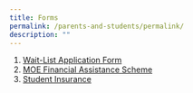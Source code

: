 ```yaml
---
title: Forms
permalink: /parents-and-students/permalink/
description: ""
---
```

1. [Wait-List Application Form](/files/Ops/Waiting%20List%20-%20General.pdf)
2. [MOE Financial Assistance Scheme](https://www.moe.gov.sg/financial-matters/financial-assistance/)
3. [Student Insurance](https://www.income.com.sg/group-insurance-for-schools-and-centres-and-moe/group-personal-accident-for-students)